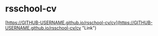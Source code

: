 # rsschool-cv 
 [https://GITHUB-USERNAME.github.io/rsschool-cv/cv](https://GITHUB-USERNAME.github.io/rsschool-cv/cv "Link")